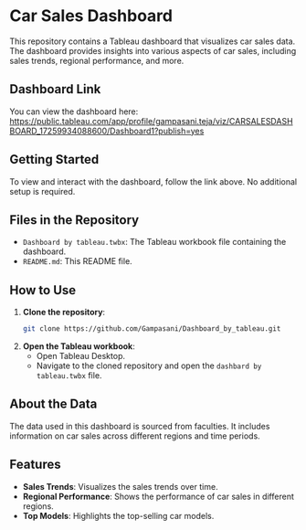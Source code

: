 # Car Sales Dashboard

This repository contains a Tableau dashboard that visualizes car sales data. The dashboard provides insights into various aspects of car sales, including sales trends, regional performance, and more.

## Dashboard Link

You can view the dashboard here: https://public.tableau.com/app/profile/gampasani.teja/viz/CARSALESDASHBOARD_17259934088600/Dashboard1?publish=yes

## Getting Started

To view and interact with the dashboard, follow the link above. No additional setup is required.

## Files in the Repository

- `Dashboard by tableau.twbx`: The Tableau workbook file containing the dashboard.
- `README.md`: This README file.

## How to Use

1. **Clone the repository**:
    ```bash
    git clone https://github.com/Gampasani/Dashboard_by_tableau.git
    ```
2. **Open the Tableau workbook**:
    - Open Tableau Desktop.
    - Navigate to the cloned repository and open the `dashbard by tableau.twbx` file.

## About the Data

The data used in this dashboard is sourced from faculties. It includes information on car sales across different regions and time periods.

## Features

- **Sales Trends**: Visualizes the sales trends over time.
- **Regional Performance**: Shows the performance of car sales in different regions.
- **Top Models**: Highlights the top-selling car models.


